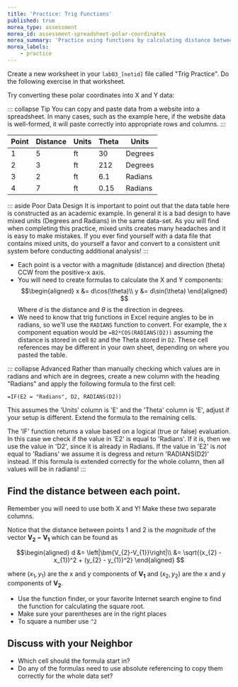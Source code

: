 ```yaml
---
title: 'Practice: Trig Functions'
published: true
morea_type: assessment
morea_id: assessment-spreadsheet-polar-coordinates
morea_summary: 'Practice using functions by calculating distance between several polar coordinates'
morea_labels:
    - practice
---
```

Create a new worksheet in your `lab03_[netid]` file called "Trig
Practice". Do the following exercise in that worksheet.

Try converting these polar coordinates into X and Y data:

::: collapse Tip 
You can copy and paste data from a website into a
spreadsheet. In many cases, such as the example here, if the website
data is well-formed, it will paste correctly into appropriate rows and
columns.
:::

| Point | Distance | Units | Theta | Units   |
|-------|----------|-------|-------|---------|
| 1     | 5        | ft    | 30    | Degrees |
| 2     | 3        | ft    | 212   | Degrees |
| 3     | 2        | ft    | 6.1   | Radians |
| 4     | 7        | ft    | 0.15  | Radians |

::: aside Poor Data Design 
It is important to point out that the data
table here is constructed as an academic example. In
general it is a bad design to have mixed units (Degrees and Radians)
in the same data-set. As you will find when completing this practice,
mixed units creates many headaches and it is easy to make mistakes. If you
ever find yourself with a data file that contains mixed units, do
yourself a favor and convert to a consistent unit system before conducting
additional analysis!
:::

- Each point is a vector with a magnitude (distance) and direction
  (theta) CCW from the positive-x axis.
- You will need to create formulas to calculate the X and Y
  components:
  $$\begin{aligned}
  x &= d\cos(\theta)\\
  y &= d\sin(\theta)
  \end{aligned}
  $$
  Where $d$ is the distance and $\theta$ is the direction in degrees.
- We need to know that trig functions in Excel require angles to be in
  radians, so we'll use the `RADIANS` function to convert. For
  example, the `X` component equation would be `=B2*COS(RADIANS(D2))`
  assuming the distance is stored in cell `B2` and the Theta stored in
  `D2`. These cell references may be different in your own sheet,
  depending on where you pasted the table.

::: collapse Advanced
Rather than manually checking which values are in radians and which are in degrees, create a new column with the heading "Radians" and apply the following formula to the first cell:
``` excel
=IF(E2 = "Radians", D2, RADIANS(D2))
```
This assumes the 'Units' column is 'E' and the 'Theta' column is 'E', adjust if your setup is different.
Extend the formula to the remaining cells. 

The 'IF' function returns a value based on a logical (true or false) evaluation. In this case we check if the value in 'E2' is equal to 'Radians'. If it is, then we use the value in 'D2', since it is already in Radians. If the value in 'E2' is *not* equal to 'Radians' we assume it is degress and return 'RADIANS(D2)' instead. If this formula is extended correctly for the whole column, then all values will be in radians!
:::

## Find the distance between each point.

Remember you will need to use both X and Y! Make these two separate
columns.

Notice that the distance between points 1 and 2 is the *magnitude* of
the vector $\bm{V_{2}-V_{1}}$ which can be found as

$$\begin{aligned}
d &= \left|\bm{V_{2}-V_{1}}\right|\\
&= \sqrt{(x_{2} - x_{1})^2 + (y_{2} - y_{1})^2}
\end{aligned}
$$

where $(x_{1}, y_{1})$ are the x and y components of $\bm{V_{1}}$ and $(x_{2}, y_{2})$ are the x and y components of $\bm{V_{2}}$.

- Use the function finder, or your favorite Internet search engine to find the function for calculating the
  square root.
- Make sure your parentheses are in the right places
- To square a number use `^2`


## Discuss with your Neighbor

- Which cell should the formula start in?
- Do any of the formulas need to use absolute referencing to copy them
correctly for the whole data set?
